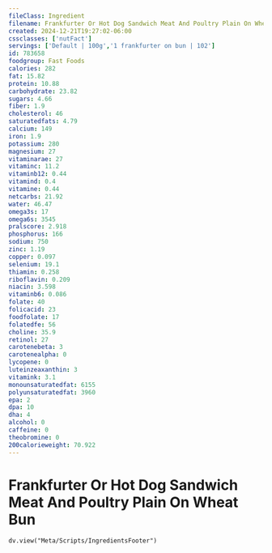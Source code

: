 ```yaml
---
fileClass: Ingredient
filename: Frankfurter Or Hot Dog Sandwich Meat And Poultry Plain On Wheat Bun
created: 2024-12-21T19:27:02-06:00
cssclasses: ['nutFact']
servings: ['Default | 100g','1 frankfurter on bun | 102']
id: 783658
foodgroup: Fast Foods
calories: 282
fat: 15.82
protein: 10.88
carbohydrate: 23.82
sugars: 4.66
fiber: 1.9
cholesterol: 46
saturatedfats: 4.79
calcium: 149
iron: 1.9
potassium: 280
magnesium: 27
vitaminarae: 27
vitaminc: 11.2
vitaminb12: 0.44
vitamind: 0.4
vitamine: 0.44
netcarbs: 21.92
water: 46.47
omega3s: 17
omega6s: 3545
pralscore: 2.918
phosphorus: 166
sodium: 750
zinc: 1.19
copper: 0.097
selenium: 19.1
thiamin: 0.258
riboflavin: 0.209
niacin: 3.598
vitaminb6: 0.086
folate: 40
folicacid: 23
foodfolate: 17
folatedfe: 56
choline: 35.9
retinol: 27
carotenebeta: 3
carotenealpha: 0
lycopene: 0
luteinzeaxanthin: 3
vitamink: 3.1
monounsaturatedfat: 6155
polyunsaturatedfat: 3960
epa: 2
dpa: 10
dha: 4
alcohol: 0
caffeine: 0
theobromine: 0
200calorieweight: 70.922
---
```


# Frankfurter Or Hot Dog Sandwich Meat And Poultry Plain On Wheat Bun

```dataviewjs
dv.view("Meta/Scripts/IngredientsFooter")
```